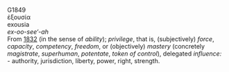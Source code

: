 G1849  
ἐξουσία  
exousia  
*ex-oo-see‘-ah*  
From [1832](g1832) (in the sense of *ability*); *privilege*, that is,
(subjectively) *force*, *capacity*, *competency*, *freedom*, or
(objectively) *mastery* (concretely *magistrate*, *superhuman*,
*potentate*, *token* *of* *control*), delegated *influence:* -
authority, jurisdiction, liberty, power, right, strength.  
